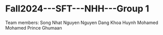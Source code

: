 # Fall2024---SFT---NHH---Group 1
Team members:
  Song Nhat Nguyen
  Nguyen Dang Khoa Huynh
  Mohamed Mohamed
  Prince Ghumaan
